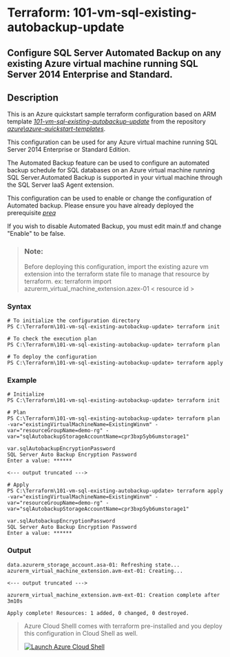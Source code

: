 # Terraform: 101-vm-sql-existing-autobackup-update
## Configure SQL Server Automated Backup on any existing Azure virtual machine running SQL Server 2014 Enterprise and Standard.
## Description 

This is an Azure quickstart sample terraform configuration based on ARM template *[101-vm-sql-existing-autobackup-update](https://github.com/Azure/azure-quickstart-templates/tree/master/101-vm-sql-existing-autobackup-update)* from the repository *[azure\azure-quickstart-templates](https://github.com/Azure/azure-quickstart-templates)*.

This configuration can be used for any Azure virtual machine running SQL Server 2014 Enterprise or Standard Edition.

The Automated Backup feature can be used to configure an automated backup schedule for SQL databases on an Azure virtual machine running SQL Server.Automated Backup is supported in your virtual machine through the SQL Server IaaS Agent extension. 

This configuration can be used to enable or change the configuration of Automated backup. Please ensure you have already deployed the prerequisite *[preq](https://github.com/Azure/azure-quickstart-templates/tree/master/101-vm-sql-existing-autobackup-update/prereqs)*

If you wish to disable Automated Backup, you must edit main.tf and change "Enable" to be false.

> ### Note:
>Before deploying this configuration, import the existing azure vm extension into the terraform state file to manage that resource by terraform.
> ex: terraform import azurerm_virtual_machine_extension.azex-01 < resource id >

### Syntax
```
# To initialize the configuration directory
PS C:\Terraform\101-vm-sql-existing-autobackup-update> terraform init 

# To check the execution plan
PS C:\Terraform\101-vm-sql-existing-autobackup-update> terraform plan

# To deploy the configuration
PS C:\Terraform\101-vm-sql-existing-autobackup-update> terraform apply
```
### Example
```
# Initialize
PS C:\Terraform\101-vm-sql-existing-autobackup-update> terraform init 

# Plan
PS C:\Terraform\101-vm-sql-existing-autobackup-update> terraform plan -var="existingVirtualMachineName=ExistingWinvm" -var="resourceGroupName=demo-rg" -var="sqlAutobackupStorageAccountName=cpr3bxp5yb6umstorage1"

var.sqlAutobackupEncryptionPassword
SQL Server Auto Backup Encryption Password
Enter a value: ******

<--- output truncated --->

# Apply
PS C:\Terraform\101-vm-sql-existing-autobackup-update> terraform apply  -var="existingVirtualMachineName=ExistingWinvm" -var="resourceGroupName=demo-rg" -var="sqlAutobackupStorageAccountName=cpr3bxp5yb6umstorage1"

var.sqlAutobackupEncryptionPassword
SQL Server Auto Backup Encryption Password
Enter a value: ******
```

### Output
```
data.azurerm_storage_account.asa-01: Refreshing state...
azurerm_virtual_machine_extension.avm-ext-01: Creating...

<--- output truncated --->

azurerm_virtual_machine_extension.avm-ext-01: Creation complete after 3m10s

Apply complete! Resources: 1 added, 0 changed, 0 destroyed.
```

>Azure Cloud Shelll comes with terraform pre-installed and you deploy this configuration in Cloud Shell as well.
>
>[![](https://shell.azure.com/images/launchcloudshell.png "Launch Azure Cloud Shell")](https://shell.azure.com)
